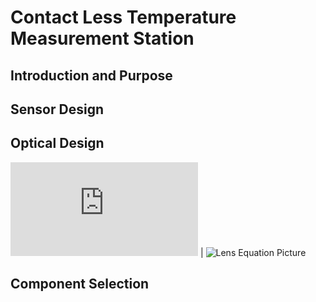 # Contact Less Temperature Measurement Station

## Introduction and Purpose

## Sensor Design

## Optical Design

![Lens Equation](https://latex.codecogs.com/svg.latex?1/f&space;=&space;1/S_1&space;&plus;&space;1/S_2) | ![Lens Equation Picture](https://upload.wikimedia.org/wikipedia/commons/7/71/Lens3.svg)

## Component Selection
